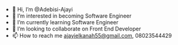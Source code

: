 - 👋 Hi, I’m @Adebisi-Ajayi
- 👀 I’m interested in becoming Software Engineer
- 🌱 I’m currently learning Software Engineer
- 💞️ I’m looking to collaborate on Front End Developer
- 📫 How to reach me ajayielkanah55@gmail.com, 08023544429

<!---
Adebisi-Ajayi/Adebisi-Ajayi is a ✨ special ✨ repository because its `README.md` (this file) appears on your GitHub profile.
You can click the Preview link to take a look at your changes.
--->
